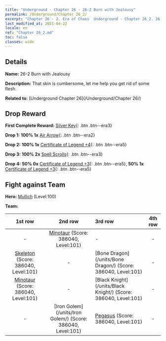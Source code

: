 ```yaml
---
title: "Underground - Chapter 26 - 26-2 Burn with Jealousy"
permalink: /Underground/Chapter 26_2/
excerpt: "Chapter 26 - 2. Era of Chaos  Underground - Chapter 26_2. 26-2 Burn with Jealousy"
last_modified_at: 2021-04-22
locale: en
ref: "Chapter 26_2.md"
toc: false
classes: wide
---
```


## Details

 **Name:** 26-2 Burn with Jealousy

 **Description:** That skin is cumbersome, let me help you get rid of some flesh.

 **Related to:** [Underground Chapter 26](/Underground/Chapter 26/)

## Drop Reward

 **First Complete Reward:** [Silver Key](/Items/con_693/){: .btn .btn--era3}

 **Drop 1:** **100% 1x** [Air Arrow](/Items/her_449/){: .btn .btn--era2}

 **Drop 2:** **100% 1x** [Certificate of Legend +4](/Items/mat_95/){: .btn .btn--era5}

 **Drop 3:** **100% 2x** [Spell Scrolls](/Items/con_694/){: .btn .btn--era3}

 **Drop 4:** **50% 0x** [Certificate of Legend +3](/Items/mat_88/){: .btn .btn--era5}, **50% 1x** [Certificate of Legend +3](/Items/mat_88/){: .btn .btn--era5}


## Fight against Team
 **Hero:** [Mullich](/heroes/Mullich/) (Level:100)

 **Team:**


  | 1st row | 2nd row | 3rd row | 4th row |
  |:----:|:----:|:----|:----:|
  | - | [Minotaur](/units/Minotaur/) (Score: 386040, Level:101)  | - | - |
  | [Skeleton](/units/Skeleton/) (Score: 386040, Level:101)  | - | [Bone Dragon](/units/Bone Dragon/) (Score: 386040, Level:101)  | - |
  | [Minotaur](/units/Minotaur/) (Score: 386040, Level:101)  | - | [Black Knight](/units/Black Knight/) (Score: 386040, Level:101)  | - |
  | - | [Iron Golem](/units/Iron Golem/) (Score: 386040, Level:101)  | [Pegasus](/units/Pegasus/) (Score: 386040, Level:101)  | - |


